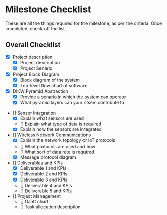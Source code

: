 # Milestone Checklist
These are all the things required for the milestone, as per the criteria. Once completed, check off the list. 

## Overall Checklist
- [x] Project description
    - [x] Project description
    - [x] Project Senario
- [x] Project Block Diagram 
    - [x] Block diagram of the system
    - [x] Top-level flow chart of software
- [x] DIKW Pyramid Abstraction
    - [x] Provide a senario in which the system can operate
    - [x] What pyramid layers can your stsem contribute to
- [] Sensor Integration 
    - [x] Explain what sensors are used 
    - [] Explain what type of data is required
    - [x] Explain how the sensors are integrated
- [] Wireless Network Communications 
    - [x] Explain the network topology or IoT protocols 
    - [] What protocols are used and how 
    - [] What sort of data rate is required
    - [x] Message protocol diagram
- [] Deliverables and KPIs
    - [x] Deliverable 1 and KPIs
    - [x] Deliverable 2 and KPIs
    - [x] Deliverable 3 and KPIs
    - [] Deliverable 4 and KPIs
    - [] Deliverable 5 and KPIs
- [] Project Management
    - [] Gantt chart 
    - [] Task allocation description

